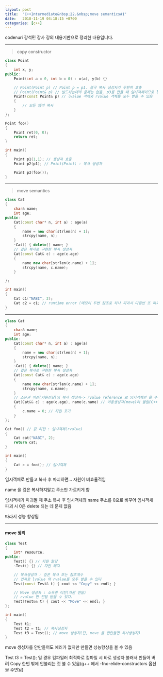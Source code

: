 ```yaml
---
layout: post
title:  "C++Intermediate&nbsp;22.&nbsp;move semantics#1"
date:   2018-11-19 04:18:15 +0700
categories: [c++]
---
```


codenuri 강석민 강사 강의 내용기반으로 정리한 내용입니다.

---

> copy constructor

``` cpp
class Point
{
    int x, y;
public:
    Point(int a = 0, int b = 0) : x(a), y(b) {}

    // Point(Point p) // Point p = p1. 결국 복사 생성자가 무한히 호출
    // Point(Point& p) // 빌드하는데의 문제는 없음. p3를 만들 때 임시객체이므로 lvalue 로 참조 불가능함(lvalue 객체만 인자로 받을 수 있다. 함수 리턴 값으로 반환되는 임시객체를 받을 수 없다.)
    Point(const Point& p) // lvalue 객체와 rvalue 객체를 모두 받을 수 있음
    {
        // 모든 멤버 복사
    }
};

Point foo()
{
    Point ret(0, 0);
    return ret;
}

int main()
{
    Point p1(1,1); // 생성자 호출
    Point p2(p1); // Point(Point) : 복사 생성자

    Point p3(foo());
}
```

---

> move semantics

``` cpp
class Cat
{
    char& name;
    int age;
public:
    Cat(const char* n, int a) : age(a)
    {
        name = new char[strlen(n) + 1];
        strcpy(name, n);
    }
    ~Cat() { delete[] name; }
    // 깊은 복사로 구현한 복사 생성자
    Cat(const Cat& c) : age(c.age)
    {
        name new char[strlen(c.name) + 1];
        strcpy(name, c.name);
    }

};

int main()
{
    Cat c1("NABI", 2);
    Cat c2 = c1; // runtime error (메모리 두번 참조로 하나 파괴시 다음번 또 파괴하려함 -> 복사생성자 깊은 복사 이용)
}
```

---

``` cpp
class Cat
{
    char& name;
    int age;
public:
    Cat(const char* n, int a) : age(a)
    {
        name = new char[strlen(n) + 1];
        strcpy(name, n);
    }
    ~Cat() { delete[] name; }
    // 깊은 복사로 구현한 복사 생성자
    Cat(const Cat& c) : age(c.age)
    {
        name new char[strlen(c.name) + 1];
        strcpy(name, c.name);
    }
    // 소유권 이전(자원전달)의 복사 생성자-> rvalue reference 로 임시객체만 올 수 있도록함
    Cat(Cat&& c) : age(c.age), name(c.name) // 이동생성자(move)라 불림(C++11 에서는 두 개 만듬)
    {
        c.name = 0; // 자원 포기
    }
};

Cat foo() // 값 리턴 : 임시객체(rvalue)
{
    Cat cat("NABI", 2);
    return cat;
}

int main()
{
    Cat c = foo(); // 임시객체
}
```

임시객체로 만들고 복사 후 파괴하면... 자원이 비효율적임

name 을 깊은 복사하지말고 주소만 가르키게 함

임시객체가 파괴될 때 주소 복사 후 임시객체의 name 주소를 0으로 바꾸어 임시객체 파괴 시 0은 delete 되는 데 문제 없음

따라서 성능 향상됨

---

#### move 정리

``` cpp
class Test
{
    int* resource;
public:
    Test() {} // 자원 할당
    ~Test() {} // 자원 해지

    // 복사생성자 : 깊은 복사 또는 참조계수
    // 인자로 lvalue 와 rvalue를 모두 받을 수 있다
    Test(const Test& t) { cout << "Copy" << endl; }

    // Move 생성자 : 소유권 이전(자원 전달)
    // rvalue 만 전달 받을 수 있다.
    Test(Test&& t) { cout << "Move" << endl; }
};

int main()
{
    Test t1;
    Test t2 = t1; // 복사생성자
    Test t3 = Test(); // move 생성자(단, move 를 안만들면 복사생성자)
}
```

move 생성자를 안만들어도 에러가 없지만 만들면 성능향상을 볼 수 있음

Test t3 = Test(); 일 경우 컴파일러 최적화로 컴파일 시 바로 생성자 불러서 만들어 버려 Copy 한번 밖에 안불리는 것 볼 수 있음(g++ 에서 -fno-elide-constructors 옵션을 주면됨)


